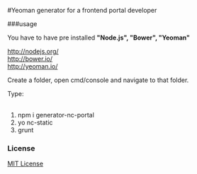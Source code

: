 #Yeoman generator for a frontend portal developer

###usage

You have to have pre installed <b>"Node.js", "Bower", "Yeoman"</b>

<a href="http://nodejs.org/">http://nodejs.org/</a> <br/>
<a href="http://bower.io/">http://bower.io/</a> <br/>
<a href="http://yeoman.io/">http://yeoman.io/</a>

Create a folder, open cmd/console and navigate to that folder.

Type:<br/><br/>
1) npm i generator-nc-portal<br/>
2) yo nc-static<br/>
3) grunt

### License
[MIT License](http://en.wikipedia.org/wiki/MIT_License)
